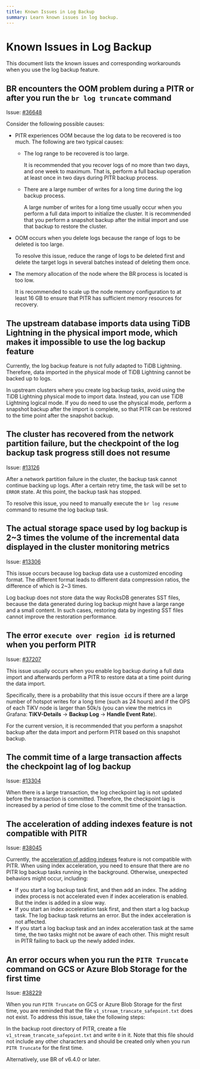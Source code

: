 ```yaml
---
title: Known Issues in Log Backup
summary: Learn known issues in log backup.
---
```


# Known Issues in Log Backup

This document lists the known issues and corresponding workarounds when you use the log backup feature.

## BR encounters the OOM problem during a PITR or after you run the `br log truncate` command

Issue: [#36648](https://github.com/pingcap/tidb/issues/36648)

Consider the following possible causes:

- PITR experiences OOM because the log data to be recovered is too much. The following are two typical causes:

    - The log range to be recovered is too large.

        It is recommended that you recover logs of no more than two days, and one week to maximum. That is, perform a full backup operation at least once in two days during PITR backup process.

    - There are a large number of writes for a long time during the log backup process.

        A large number of writes for a long time usually occur when you perform a full data import to initialize the cluster. It is recommended that you perform a snapshot backup after the initial import and use that backup to restore the cluster.

- OOM occurs when you delete logs because the range of logs to be deleted is too large.

    To resolve this issue, reduce the range of logs to be deleted first and delete the target logs in several batches instead of deleting them once.

- The memory allocation of the node where the BR process is located is too low.

    It is recommended to scale up the node memory configuration to at least 16 GB to ensure that PITR has sufficient memory resources for recovery.

## The upstream database imports data using TiDB Lightning in the physical import mode, which makes it impossible to use the log backup feature

Currently, the log backup feature is not fully adapted to TiDB Lightning. Therefore, data imported in the physical mode of TiDB Lightning cannot be backed up to logs.

In upstream clusters where you create log backup tasks, avoid using the TiDB Lightning physical mode to import data. Instead, you can use TiDB Lightning logical mode. If you do need to use the physical mode, perform a snapshot backup after the import is complete, so that PITR can be restored to the time point after the snapshot backup.

## The cluster has recovered from the network partition failure, but the checkpoint of the log backup task progress still does not resume

Issue: [#13126](https://github.com/tikv/tikv/issues/13126)

After a network partition failure in the cluster, the backup task cannot continue backing up logs. After a certain retry time, the task will be set to `ERROR` state. At this point, the backup task has stopped.

To resolve this issue, you need to manually execute the `br log resume` command to resume the log backup task.

## The actual storage space used by log backup is 2~3 times the volume of the incremental data displayed in the cluster monitoring metrics

Issue: [#13306](https://github.com/tikv/tikv/issues/13306)

This issue occurs because log backup data use a customized encoding format. The different format leads to different data compression ratios, the difference of which is 2~3 times.

Log backup does not store data the way RocksDB generates SST files, because the data generated during log backup might have a large range and a small content. In such cases, restoring data by ingesting SST files cannot improve the restoration performance.

## The error `execute over region id` is returned when you perform PITR

Issue: [#37207](https://github.com/pingcap/tidb/issues/37207)

This issue usually occurs when you enable log backup during a full data import and afterwards perform a PITR to restore data at a time point during the data import.

Specifically, there is a probability that this issue occurs if there are a large number of hotspot writes for a long time (such as 24 hours) and if the OPS of each TiKV node is larger than 50k/s (you can view the metrics in Grafana: **TiKV-Details** -> **Backup Log** -> **Handle Event Rate**).

For the current version, it is recommended that you perform a snapshot backup after the data import and perform PITR based on this snapshot backup.

## The commit time of a large transaction affects the checkpoint lag of log backup

Issue: [#13304](https://github.com/tikv/tikv/issues/13304)

When there is a large transaction, the log checkpoint lag is not updated before the transaction is committed. Therefore, the checkpoint lag is increased by a period of time close to the commit time of the transaction.

## The acceleration of adding indexes feature is not compatible with PITR

Issue: [#38045](https://github.com/pingcap/tidb/issues/38045)

Currently, the [acceleration of adding indexes](/system-variables.md#tidb_ddl_enable_fast_reorg-new-in-v630) feature is not compatible with PITR. When using index acceleration, you need to ensure that there are no PITR log backup tasks running in the background. Otherwise, unexpected behaviors might occur, including:

- If you start a log backup task first, and then add an index. The adding index process is not accelerated even if index acceleration is enabled. But the index is added in a slow way.
- If you start an index acceleration task first, and then start a log backup task. The log backup task returns an error. But the index acceleration is not affected.
- If you start a log backup task and an index acceleration task at the same time, the two tasks might not be aware of each other. This might result in PITR failing to back up the newly added index.

## An error occurs when you run the `PITR Truncate` command on GCS or Azure Blob Storage for the first time

Issue: [#38229](https://github.com/pingcap/tidb/issues/38229)

When you run `PITR Truncate` on GCS or Azure Blob Storage for the first time, you are reminded that the file `v1_stream_trancate_safepoint.txt` does not exist. To address this issue, take the following steps:

In the backup root directory of PITR, create a file `v1_stream_trancate_safepoint.txt` and write `0` in it. Note that this file should not include any other characters and should be created only when you run `PITR Truncate` for the first time.

Alternatively, use BR of v6.4.0 or later.

